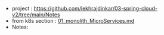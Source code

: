 - project : https://github.com/lekhrajdinkar/03-spring-cloud-v2/tree/main/Notes
- from k8s section : [01_monolith_MicroServices.md](../../03_Kubernetes/00_kickOff/01_monolith_MicroServices.md)
- Notes: []()